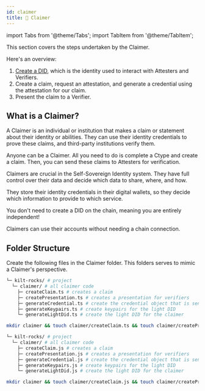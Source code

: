 ```yaml
---
id: claimer
title: 👤 Claimer
---
```


import Tabs from '@theme/Tabs';
import TabItem from '@theme/TabItem';

This section covers the steps undertaken by the <span className="label-role claimer">Claimer</span>.

Here's an overview:

1. [Create a DID](./01_did.md), which is the identity used to interact with <span className="label-role attester">Attesters</span> and <span className="label-role verifier">Verifiers</span>.
2. Create a claim, request an attestation, and generate a credential using the attestation for our claim.
3. Present the claim to a <span className="label-role verifier">Verifier</span>.

## What is a Claimer?

A Claimer is an individual or institution that makes a claim or statement about their identity or abilities.
They can use their identity credentials to prove these claims, and third-party institutions verify them.

Anyone can be a Claimer.
All you need to do is complete a Ctype and create a claim.
Then, you can send these claims to Attesters for verification.

Claimers are crucial in the Self-Sovereign Identity system.
They have full control over their data and decide which data to share, where, and how.

They store their identity credentials in their digital wallets, so they decide which information to provide to which service.

You don't need to create a DID on the chain, meaning you are entirely independent!

Claimers can use their accounts without needing a chain connection.


## Folder Structure

Create the following files in the <span className="label-role claimer">Claimer</span> folder.
This folders serves to mimic a <span className="label-role claimer">Claimer</span>'s perspective.

<Tabs groupId="ts-js-choice">
  <TabItem value='ts' label='Typescript' default>

  ```bash
  └─ kilt-rocks/ # project
    └─ claimer/ # all claimer code
      ├─ createClaim.ts # creates a claim
      ├─ createPresentation.ts # creates a presentation for verifiers
      ├─ generateCredential.ts # create the credential object that is sent to the attester for attestation
      ├─ generateKeypairs.ts # create keypairs for the light DID
      └─ generateLightDid.ts # create the light DID for the claimer
  ```

  ```bash
  mkdir claimer && touch claimer/createClaim.ts && touch claimer/createPresentation.ts && touch claimer/generateCredential.ts && touch claimer/generateKeypairs.ts && touch claimer/generateLightDid.ts
  ```

  </TabItem>
  <TabItem value='js' label='Javascript'>

  ```bash
  └─ kilt-rocks/ # project
    └─ claimer/ # all claimer code
      ├─ createClaim.js # creates a claim
      ├─ createPresentation.js # creates a presentation for verifiers
      ├─ generateCredential.js # create the credential object that is sent to the attester for attestation
      ├─ generateKeypairs.js # create keypairs for the light DID
      └─ generateLightDid.js # create the light DID for the claimer
  ```

  ```bash
  mkdir claimer && touch claimer/createClaim.js && touch claimer/createPresentation.js && touch claimer/generateCredential.js && touch claimer/generateKeypairs.js && touch claimer/generateLightDid.js
  ```

  </TabItem>
</Tabs>
